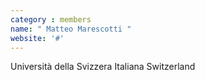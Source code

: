 ```yaml
---
category : members
name: " Matteo Marescotti " 
website: '#'
---
```

Università della Svizzera Italiana
Switzerland

